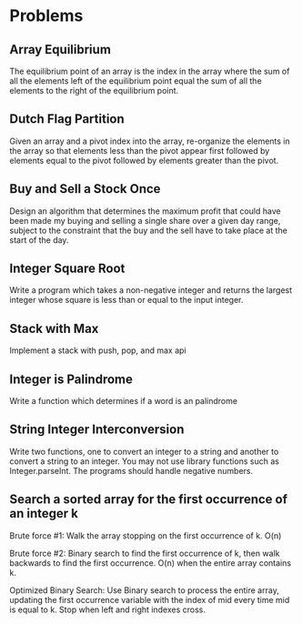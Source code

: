 # Problems

## Array Equilibrium

The equilibrium point of an array is the index in the array where the sum of all the elements left of the equilibrium point equal the sum of all the elements to the right of the equilibrium point.

## Dutch Flag Partition

Given an array and a pivot index into the array, re-organize the elements in the array so that elements less than the pivot appear first followed by elements equal to the pivot followed by elements greater than the pivot.

## Buy and Sell a Stock Once

Design an algorithm that determines the maximum profit that could have been made my buying and selling a single share over a given day range, subject to the constraint that the buy and the sell have to take place at the start of the day.

## Integer Square Root

Write a program which takes a non-negative integer and returns the largest integer whose square is less than or equal to the input integer.

## Stack with Max

Implement a stack with push, pop, and max api

## Integer is Palindrome

Write a function which determines if a word is an palindrome

## String Integer Interconversion

Write two functions, one to convert an integer to a string and another to convert a string to an integer. You may not use library functions such as Integer.parseInt. The programs should handle negative numbers.


## Search a sorted array for the first occurrence of an integer k

Brute force #1: Walk the array stopping on the first occurrence of k. O(n)

Brute force #2: Binary search to find the first occurrence of k, then walk backwards to find the first occurrence. O(n) when the entire array contains k. 

Optimized Binary Search: Use Binary search to process the entire array, updating the first occurrence variable with the index of mid every time mid is equal to k. Stop when left and right indexes cross. 

